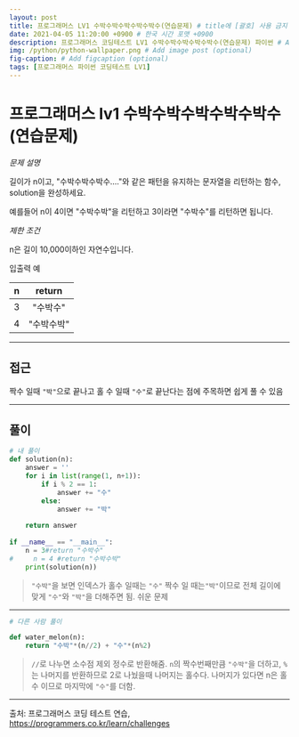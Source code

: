 ```yaml
---
layout: post
title: 프로그래머스 LV1 수박수박수박수박수박수(연습문제) # title에 [괄호] 사용 금지
date: 2021-04-05 11:20:00 +0900 # 한국 시간 포맷 +0900
description: 프로그래머스 코딩테스트 LV1 수박수박수박수박수박수(연습문제) 파이썬 # Add post description (optional)
img: /python/python-wallpaper.png # Add image post (optional)
fig-caption: # Add figcaption (optional)
tags: [프로그래머스 파이썬 코딩테스트 LV1]
---
```


# 프로그래머스 lv1 수박수박수박수박수박수(연습문제)

*문제 설명*<br>

길이가 n이고, "수박수박수박수...."와 같은 패턴을 유지하는 문자열을 리턴하는 함수, solution을 완성하세요. <br>

예를들어 n이 4이면 "수박수박"을 리턴하고 3이라면 "수박수"를 리턴하면 됩니다.<br>

*제한 조건*<br>

n은 길이 10,000이하인 자연수입니다.<br>

입출력 예

|n|return|
|:---:|:---:|
|3|"수박수"|
|4|"수박수박"|

---

## 접근
짝수 일때 `"박"`으로 끝나고 홀 수 일때 `"수"`로 끝난다는 점에 주목하면 쉽게 풀 수 있음

---

## 풀이

```python
# 내 풀이
def solution(n):
    answer = ''
    for i in list(range(1, n+1)):
        if i % 2 == 1:
            answer += "수"
        else:
            answer += "박"
    
    return answer
    
if __name__ == "__main__":
    n = 3#return "수박수"
#     n = 4 #return "수박수박"
    print(solution(n))
```
> `"수박"`을 보면 인덱스가 홀수 일때는 `"수"` 짝수 일 때는`"박"`이므로 전체 길이에 맞게 `"수"`와 `"박"`을 더해주면 됨. 쉬운 문제

---


```python
# 다른 사람 풀이

def water_melon(n):
    return "수박"*(n//2) + "수"*(n%2)
```
> `//`로 나누면 소수점 제외 정수로 반환해줌. `n`의 짝수번째만큼 `"수박"`을 더하고, `%`는 나머지를 반환하므로 2로 나눴을때 나머지는 홀수다.
> 나머지가 있다면 n은 홀수 이므로 마지막에 `"수"`를 더함. 

---

출처: 프로그래머스 코딩 테스트 연습, https://programmers.co.kr/learn/challenges